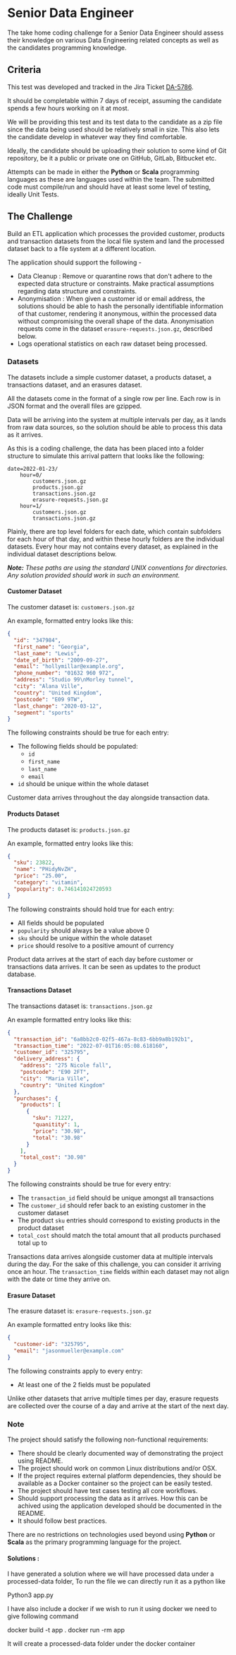 # Senior Data Engineer

The take home coding challenge for a Senior Data Engineer should assess their
knowledge on various Data Engineering related concepts as well as the
candidates programming knowledge.

## Criteria

This test was developed and tracked in the Jira Ticket
[DA-5786](https://hbidigital.atlassian.net/browse/DA-5786).

It should be completable within 7 days of receipt, assuming the candidate
spends a few hours working on it at most.

We will be providing this test and its test data to the candidate as a zip file
since the data being used should be relatively small in size. This also lets
the candidate develop in whatever way they find comfortable.

Ideally, the candidate should be uploading their solution to some kind of Git
repository, be it a public or private one on GitHub, GitLab, Bitbucket etc.

Attempts can be made in either the **Python** or **Scala** programming
languages as these are languages used within the team. The submitted code must
compile/run and should have at least some level of testing, ideally Unit Tests.

## The Challenge

Build an ETL application which processes the provided customer, products and transaction datasets from the local file system and land the processed dataset back to a file system at a different location. 

The application should support the following -
- Data Cleanup : Remove or quarantine rows that don't adhere to the expected data structure or constraints. Make practical assumptions regarding data structure and constraints.
- Anonymisation : When given a customer id or email address, the solutions should be able to hash the personally identifiable information of that customer, rendering it anonymous, within the processed data without compromising the overall shape of the data. Anonymisation requests come in the dataset `erasure-requests.json.gz`, described below.
- Logs operational statistics on each raw dataset being processed.


### Datasets

The datasets include a simple customer dataset, a products dataset, a
transactions dataset, and an erasures dataset.

All the datasets come in the format of a single row per line. Each row is in
JSON format and the overall files are gzipped.

Data will be arriving into the system at multiple intervals per day, as it
lands from raw data sources, so the solution should be able to process this
data as it arrives.

As this is a coding challenge, the data has been placed into a folder structure
to simulate this arrival pattern that looks like the following:

```text
date=2022-01-23/
    hour=0/
        customers.json.gz
        products.json.gz
        transactions.json.gz
        erasure-requests.json.gz
    hour=1/
        customers.json.gz
        transactions.json.gz
```

Plainly, there are top level folders for each date, which contain subfolders
for each hour of that day, and within these hourly folders are the individual
datasets. Every hour may not contains every dataset, as explained in the
individual dataset descriptions below.

***Note:** These paths are using the standard UNIX conventions for directories.
Any solution provided should work in such an environment.*

#### Customer Dataset

The customer dataset is: `customers.json.gz`

An example, formatted entry looks like this:

```json
{
  "id": "347984",
  "first_name": "Georgia",
  "last_name": "Lewis",
  "date_of_birth": "2009-09-27",
  "email": "hollymillar@example.org",
  "phone_number": "01632 960 972",
  "address": "Studio 99\nMorley tunnel",
  "city": "Alana Ville",
  "country": "United Kingdom",
  "postcode": "E09 9TW",
  "last_change": "2020-03-12",
  "segment": "sports"
}
```

The following constraints should be true for each entry:

- The following fields should be populated:
  * `id`
  * `first_name`
  * `last_name`
  * `email`
- `id` should be unique within the whole dataset

Customer data arrives throughout the day alongside transaction data.

#### Products Dataset

The products dataset is: `products.json.gz`

An example, formatted entry looks like this:

```json
{
  "sku": 23822,
  "name": "PHidyNvZH",
  "price": "25.00",
  "category": "vitamin",
  "popularity": 0.746141024720593
}
```

The following constraints should hold true for each entry:

- All fields should be populated
- `popularity` should always be a value above 0
- `sku` should be unique within the whole dataset
- `price` should resolve to a positive amount of currency

Product data arrives at the start of each day before customer or transactions
data arrives. It can be seen as updates to the product database.

#### Transactions Dataset

The transactions dataset is: `transactions.json.gz`

An example formatted entry looks like this:

```json
{
  "transaction_id": "6a8bb2c0-02f5-467a-8c83-6bb9a8b192b1",
  "transaction_time": "2022-07-01T16:05:08.618160",
  "customer_id": "325795",
  "delivery_address": {
    "address": "275 Nicole fall",
    "postcode": "E90 2FT",
    "city": "Maria Ville",
    "country": "United Kingdom"
  },
  "purchases": {
    "products": [
      {
        "sku": 71227,
        "quanitity": 1,
        "price": "30.98",
        "total": "30.98"
      }
    ],
    "total_cost": "30.98"
  }
}
```

The following constraints should be true for every entry:

- The `transaction_id` field should be unique amongst all transactions
- The `customer_id` should refer back to an existing customer in the customer
  dataset
- The product `sku` entries should correspond to existing products in the
  product dataset
-  `total_cost` should match the total amount that all products purchased total
   up to

Transactions data arrives alongside customer data at multiple intervals during
the day. For the sake of this challenge, you can consider it arriving once an
hour. The `transaction_time` fields within each dataset may not align with the
date or time they arrive on.

#### Erasure Dataset

The erasure dataset is: `erasure-requests.json.gz`

An example formatted entry looks like this:

```json
{
  "customer-id": "325795",
  "email": "jasonmueller@example.com"
}
```

The following constraints apply to every entry:

- At least one of the 2 fields must be populated

Unlike other datasets that arrive multiple times per day, erasure requests
are collected over the course of a day and arrive at the start of the next day.

### Note

The project should satisfy the following non-functional requirements:

- There should be clearly documented way of demonstrating the project using README.
- The project should work on common Linux distributions and/or OSX.
- If the project requires external platform dependencies, they should be available as a Docker container so the project can be easily tested.
- The project should have test cases testing all core workflows.
- Should support processing the data as it arrives. How this can be achived using the application developed should be documented in the README.
- It should follow best practices.

There are no restrictions on technologies used beyond using **Python** or **Scala** as the primary programming language for the project.


#### Solutions : 
I have generated a solution where we will have processed data under a processed-data folder, 
To run the file we can directly run it as a python like

Python3 app.py

I have also include a docker if we wish to run it using docker we need to give following command

docker build -t app .
docker run -rm app

It will create a processed-data folder under the docker container
